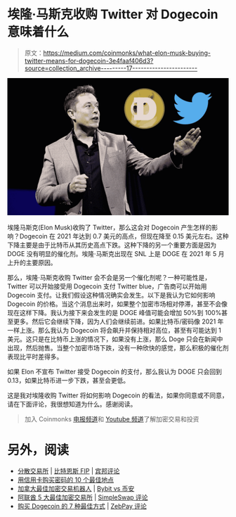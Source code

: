 # 埃隆·马斯克收购 Twitter 对 Dogecoin 意味着什么

> 原文：<https://medium.com/coinmonks/what-elon-musk-buying-twitter-means-for-dogecoin-3e4faaf406d3?source=collection_archive---------17----------------------->

![](img/8aab5d903ef4884897ea9b9bc91536fc.png)

埃隆马斯克(Elon Musk)收购了 Twitter，那么这会对 Dogecoin 产生怎样的影响？Dogecoin 在 2021 年达到 0.7 美元的高点，但现在降至 0.15 美元左右。这种下降主要是由于比特币从其历史高点下跌。这种下降的另一个重要方面是因为 DOGE 没有明显的催化剂。埃隆·马斯克出现在 SNL 上是 DOGE 在 2021 年 5 月上升的主要原因。

那么，埃隆·马斯克收购 Twitter 会不会是另一个催化剂呢？一种可能性是，Twitter 可以开始接受用 Dogecoin 支付 Twitter blue，广告商可以开始用 Dogecoin 支付。让我们假设这种情况确实会发生。以下是我认为它如何影响 Dogecoin 的价格。当这个消息出来时，如果整个加密市场相对停滞，甚至不会像现在这样下降。我认为接下来会发生的是 DOGE 峰值可能会增加 50%到 100%甚至更多。然后它会继续下降，因为人们会继续前进。如果比特币/密码像 2021 年一样上涨。那么我认为 Dogecoin 将会飙升并保持相对高位，甚至有可能达到 1 美元。这只是在比特币上涨的情况下，如果没有上涨，那么 Doge 只会在新闻中出现，然后抛售。当整个加密市场下跌，没有一种欣快的感觉，那么积极的催化剂表现比平时差得多。

如果 Elon 不宣布 Twitter 接受 Dogecoin 的支付，那么我认为 DOGE 只会回到 0.13，如果比特币进一步下跌，甚至会更低。

这是我对埃隆收购 Twitter 将如何影响 Dogecoin 的看法，如果你同意或不同意，请在下面评论，我很想知道为什么。感谢阅读。

> 加入 Coinmonks [电报频道](https://t.me/coincodecap)和 [Youtube 频道](https://www.youtube.com/c/coinmonks/videos)了解加密交易和投资

# 另外，阅读

*   [分散交易所](https://coincodecap.com/what-are-decentralized-exchanges) | [比特恩斯 FIP](https://coincodecap.com/bitbns-fip) | [宾邦评论](https://coincodecap.com/bingbon-review)
*   [用信用卡购买密码的 10 个最佳地点](https://coincodecap.com/buy-crypto-with-credit-card)
*   [加拿大最佳加密交易机器人](https://coincodecap.com/5-best-crypto-trading-bots-in-canada) | [Bybit vs 币安](https://coincodecap.com/bybit-binance-moonxbt)
*   [阿联酋 5 大最佳加密交易所](https://coincodecap.com/best-crypto-exchanges-in-uae) | [SimpleSwap 评论](https://coincodecap.com/simpleswap-review)
*   [购买 Dogecoin 的 7 种最佳方式](https://coincodecap.com/ways-to-buy-dogecoin) | [ZebPay 评论](https://coincodecap.com/zebpay-review)